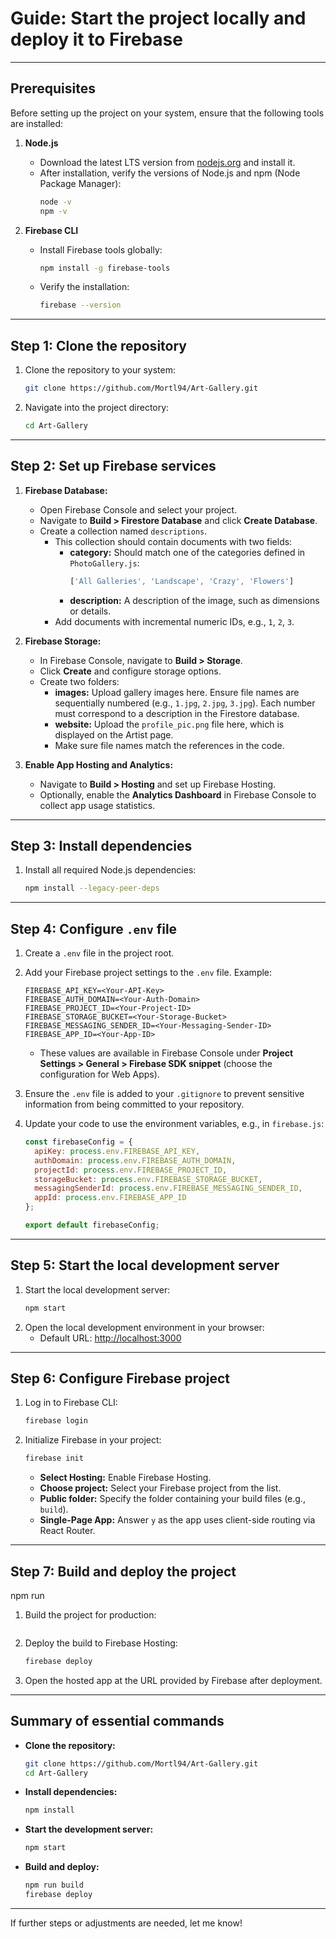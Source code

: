 # Guide: Start the project locally and deploy it to Firebase

---

## Prerequisites

Before setting up the project on your system, ensure that the following tools are installed:

1. **Node.js**

   - Download the latest LTS version from [nodejs.org](https://nodejs.org/) and install it.
   - After installation, verify the versions of Node.js and npm (Node Package Manager):
     ```bash
     node -v
     npm -v
     ```

2. **Firebase CLI**

   - Install Firebase tools globally:
     ```bash
     npm install -g firebase-tools
     ```
   - Verify the installation:
     ```bash
     firebase --version
     ```

---

## Step 1: Clone the repository

1. Clone the repository to your system:
   ```bash
   git clone https://github.com/Mortl94/Art-Gallery.git
   ```
2. Navigate into the project directory:
   ```bash
   cd Art-Gallery
   ```

---

## Step 2: Set up Firebase services

1. **Firebase Database:**

   - Open Firebase Console and select your project.
   - Navigate to **Build > Firestore Database** and click **Create Database**.
   - Create a collection named `descriptions`.
     - This collection should contain documents with two fields:
       - **category:** Should match one of the categories defined in `PhotoGallery.js`:
         ```javascript
         ['All Galleries', 'Landscape', 'Crazy', 'Flowers']
         ```
       - **description:** A description of the image, such as dimensions or details.
     - Add documents with incremental numeric IDs, e.g., `1`, `2`, `3`.

2. **Firebase Storage:**

   - In Firebase Console, navigate to **Build > Storage**.
   - Click **Create** and configure storage options.
   - Create two folders:
     - **images:** Upload gallery images here. Ensure file names are sequentially numbered (e.g., `1.jpg`, `2.jpg`, `3.jpg`). Each number must correspond to a description in the Firestore database.
     - **website:** Upload the `profile_pic.png` file here, which is displayed on the Artist page.
     - Make sure file names match the references in the code.

3. **Enable App Hosting and Analytics:**

   - Navigate to **Build > Hosting** and set up Firebase Hosting.
   - Optionally, enable the **Analytics Dashboard** in Firebase Console to collect app usage statistics.

---

## Step 3: Install dependencies

1. Install all required Node.js dependencies:
   ```bash
   npm install --legacy-peer-deps
   ```

---

## Step 4: Configure `.env` file

1. Create a `.env` file in the project root.

2. Add your Firebase project settings to the `.env` file. Example:

   ```env
   FIREBASE_API_KEY=<Your-API-Key>
   FIREBASE_AUTH_DOMAIN=<Your-Auth-Domain>
   FIREBASE_PROJECT_ID=<Your-Project-ID>
   FIREBASE_STORAGE_BUCKET=<Your-Storage-Bucket>
   FIREBASE_MESSAGING_SENDER_ID=<Your-Messaging-Sender-ID>
   FIREBASE_APP_ID=<Your-App-ID>
   ```

   - These values are available in Firebase Console under **Project Settings > General > Firebase SDK snippet** (choose the configuration for Web Apps).

3. Ensure the `.env` file is added to your `.gitignore` to prevent sensitive information from being committed to your repository.

4. Update your code to use the environment variables, e.g., in `firebase.js`:

   ```javascript
   const firebaseConfig = {
     apiKey: process.env.FIREBASE_API_KEY,
     authDomain: process.env.FIREBASE_AUTH_DOMAIN,
     projectId: process.env.FIREBASE_PROJECT_ID,
     storageBucket: process.env.FIREBASE_STORAGE_BUCKET,
     messagingSenderId: process.env.FIREBASE_MESSAGING_SENDER_ID,
     appId: process.env.FIREBASE_APP_ID
   };

   export default firebaseConfig;
   ```

---

## Step 5: Start the local development server

1. Start the local development server:
   ```bash
   npm start
   ```
2. Open the local development environment in your browser:
   - Default URL: [http://localhost:3000](http://localhost:3000)

---

## Step 6: Configure Firebase project

1. Log in to Firebase CLI:
   ```bash
   firebase login
   ```
2. Initialize Firebase in your project:
   ```bash
   firebase init
   ```
   - **Select Hosting:** Enable Firebase Hosting.
   - **Choose project:** Select your Firebase project from the list.
   - **Public folder:** Specify the folder containing your build files (e.g., `build`).
   - **Single-Page App:** Answer `y` as the app uses client-side routing via React Router.

---

## Step 7: Build and deploy the project

   npm run
1. Build the project for production:
   ```bash build
   ```
2. Deploy the build to Firebase Hosting:
   ```bash
   firebase deploy
   ```
3. Open the hosted app at the URL provided by Firebase after deployment.

---

## Summary of essential commands

- **Clone the repository:**
  ```bash
  git clone https://github.com/Mortl94/Art-Gallery.git
  cd Art-Gallery
  ```
- **Install dependencies:**
  ```bash
  npm install
  ```
- **Start the development server:**
  ```bash
  npm start
  ```
- **Build and deploy:**
  ```bash
  npm run build
  firebase deploy
  ```

---

If further steps or adjustments are needed, let me know!
